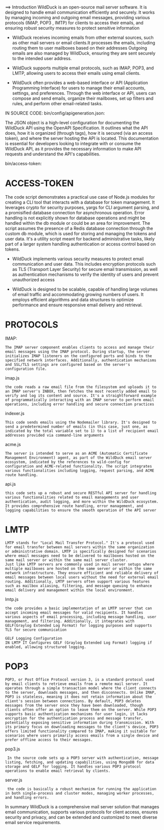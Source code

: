 ==> Introduction
WildDuck is an open-source mail server software. It is designed to handle email communication efficiently and securely. It works by managing incoming and outgoing email messages, providing various protocols (IMAP, POP3 , IMTP) for clients to access their emails, and ensuring robust security measures to protect sensitive information


* WildDuck receives incoming emails from other external sources, such as other mail servers or email clients.It processes the emails, including routing them to user mailboxes based on their addresses Outgoing emails are also managed by WildDuck, ensuring they are sent securely to the intended user address.

* WildDuck supports multiple email protocols, such as IMAP, POP3, and LMTP, allowing users to access their emails using  email clients.

* WildDuck often provides a web-based interface or API (Application Programming Interface) for users to manage their email accounts, settings, and preferences. Through the web interface or API, users can compose and send emails, organize their mailboxes, set up filters and rules, and perform other email-related tasks. 

IN SOURCE CODE: bin/config/apigeneration.json:

 The JSON object is a high-level configuration for documenting the WildDuck API using the OpenAPI Specification. It outlines what the API does, how it is organized (through tags), how it is secured (via an access token), and where the server hosting the API is located. This documentation is essential for developers looking to integrate with or consume the WildDuck API, as it provides the necessary information to make API requests and understand the API's capabilities.


bin/access-token:
# ACCESS-TOKEN

The code script demonstrates a practical use case of Node.js modules for creating a CLI tool that interacts with a database for token management.
It leverages crypto for security purposes, yargs for CLI argument parsing, and a promisified database connection for asynchronous operation.
Error handling is not explicitly shown for database operations and might be handled within the db module or could be an area for improvement.
The script assumes the presence of a Redis database connection through the custom db module, which is used for storing and managing the tokens and user data.
It's a utility script meant for backend administrative tasks, likely part of a larger system handling authentication or access control based on tokens.



* WildDuck implements various security measures to protect email communication and user data.
This includes encryption protocols such as TLS (Transport Layer Security) for secure email transmission, as well as authentication mechanisms to verify the identity of users and prevent unauthorized access


* WildDuck is designed to be scalable, capable of handling large volumes of email traffic and accommodating growing numbers of users.
It employs efficient algorithms and data structures to optimize performance and ensure responsive email delivery and retrieval.


# PROTOCOLS

IMAP: 

    The IMAP server component enables clients to access and manage their email messages using the IMAP protocol. During startup, the server initializes IMAP listeners on the configured ports and binds to the specified network interfaces. Additionally, authentication mechanisms and SSL/TLS settings are configured based on the server's configuration file.


imap.js

    the code reads a raw email file from the filesystem and uploads it to an IMAP server's INBOX, then fetches the most recently added email to verify and log its content and source. It's a straightforward example of programmatically interacting with an IMAP server to perform email operations, including error handling and secure connection practices

indexer.js

    This code sends emails using the Nodemailer library. It's designed to send a predetermined number of emails (in this case, just one, as indicated by the total variable set to 1) to a list of recipient email addresses provided via command-line arguments


acme.js

    The server is intended to serve as an ACME (Automatic Certificate Management Environment) agent, as part of the WildDuck email server ecosystem, indicated by the references to wild-config for configuration and ACME-related functionality. The script integrates various functionalities including logging, request parsing, and ACME route handling.

api.js


    this code sets up a robust and secure RESTful API server for handling various functionalities related to email managements and user authentication, audit logging, and more within the WildDuck ecosystem. It provides comprehensive route handling, error management, and logging capabilities to ensure the smooth operation of the API server


# LMTP


    LMTP stands for "Local Mail Transfer Protocol." It's a protocol used for email transfer between mail servers within the same organization or administrative domain. LMTP is specifically designed for scenarios where email messages need to be delivered to mailboxes hosted on the same mail server or within the same mail server cluster.
    Just like LMTP servers are commonly used in mail server setups where multiple mailboxes are hosted on the same server or within the same network infrastructure. They ensure efficient and reliable delivery of email messages between local users without the need for external email routing. Additionally, LMTP servers often support various features such as mailbox aliasing, filtering, and message queuing to enhance email delivery and management within the local environment.


lmtp.js

    
    the code provides a basic implementation of an LMTP server that can accept incoming email messages for valid recipients. It handles various aspects of email processing, including message handling, user management, and filtering. Additionally, it integrates with GELF(Graylog Extended Log Format) for logging purposes and supports TLS for secure communication

    GELF Logging Configuration
    IN LMTP IT Configures GELF (Graylog Extended Log Format) logging if enabled, allowing structured logging. 



# POP3

    POP3, or Post Office Protocol version 3, is a standard protocol used by email clients to retrieve emails from a remote mail server. It operates through a simple transaction model where the client connects to the server, downloads messages, and then disconnects. Unlike IMAP, POP3 is stateless, meaning it does not retain information about the client's session between connections. By default, POP3 deletes messages from the server once they have been downloaded, though clients often offer an option to leave them on the server. While POP3 supports basic authentication mechanisms for user login, it lacks encryption for the authentication process and message transfer, potentially exposing sensitive information during transmission. With its primary focus on downloading messages to the client's device, POP3 offers limited functionality compared to IMAP, making it suitable for scenarios where users primarily access emails from a single device and prefer offline access to their messages.



pop3.js

     In the source code sets up a POP3 server with authentication, message listing, fetching, and updating capabilities, using MongoDB for data storage and GELF for logging. It handles various POP3 protocol operations to enable email retrieval by clients.

    


server.js

     the code is basically a robust mechanism for running the application in both single-process and cluster modes, managing worker processes, and handling errors.















In summary WildDuck is a comprehensive mail server solution that manages email communication, supports various protocols for client access, ensures security and privacy, and can be extended and customized to meet diverse email service requirements.







